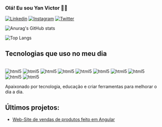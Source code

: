 ### Olá! Eu sou Yan Victor 👋🏽

[![Linkedin](https://img.shields.io/badge/LinkedIn-0077B5?style=for-the-badge&logo=linkedin&logoColor=white)](https://www.linkedin.com/in/yan-nascimento-a12688227/)
[![Instagram](https://img.shields.io/badge/Instagram-E4405F?style=for-the-badge&logo=instagram&logoColor=white)](https://www.instagram.com/yanvictoraraujo/)
[![Twitter](https://img.shields.io/badge/Twitter-1DA1F2?style=for-the-badge&logo=twitter&logoColor=white)](https://twitter.com/kaisafadx)

![Anurag's GitHub stats](https://github-readme-stats.vercel.app/api?username=kagoboy&show_icons=true&theme=tokyonight)

![Top Langs](https://github-readme-stats.vercel.app/api/top-langs/?username=kagoboy&layout=compact&theme=tokyonight)

## Tecnologias que uso no meu dia
<div style="display: inline_block"><br/>
    <img align="center" alt="html5" src="https://img.shields.io/badge/HTML5-E34F26?style=for-the-badge&logo=html5&logoColor=white">
    <img align="center" alt="html5" src="https://img.shields.io/badge/CSS3-1572B6?style=for-the-badge&logo=css3&logoColor=white">
    <img align="center" alt="html5" src="https://img.shields.io/badge/TypeScript-007ACC?style=for-the-badge&logo=typescript&logoColor=white">
    <img align="center" alt="html5" src="https://img.shields.io/badge/Angular-DD0031?style=for-the-badge&logo=angular&logoColor=white">
    <img align="center" alt="html5" src="https://img.shields.io/badge/Java-ED8B00?style=for-the-badge&logo=openjdk&logoColor=white">
    <img align="center" alt="html5" src="https://img.shields.io/badge/C%23-239120?style=for-the-badge&logo=c-sharp&logoColor=white">
    <img align="center" alt="html5" src="https://img.shields.io/badge/PHP-777BB4?style=for-the-badge&logo=php&logoColor=white">
    <img align="center" alt="html5" src="https://img.shields.io/badge/Node.js-43853D?style=for-the-badge&logo=node.js&logoColor=white">
    <img align="center" alt="html5" src="https://img.shields.io/badge/Bootstrap-563D7C?style=for-the-badge&logo=bootstrap&logoColor=white">
    <img align="center" alt="html5" src="https://img.shields.io/badge/MySQL-00000F?style=for-the-badge&logo=mysql&logoColor=white">
    

    
</div>

Apaixonado por tecnologia, educação e criar ferramentas para melhorar o dia a dia.


## Últimos projetos:
- [Web-Site de vendas de produtos feito em Angular](https://kagoboy.github.io/yan-computers/)

